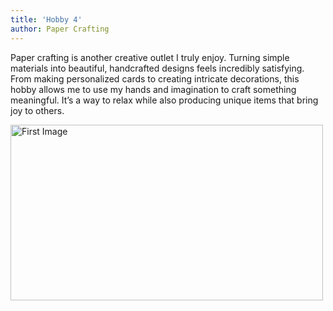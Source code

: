 ```yaml
---
title: 'Hobby 4'
author: Paper Crafting
---
```


Paper crafting is another creative outlet I truly enjoy. Turning simple materials into beautiful, handcrafted designs feels incredibly satisfying. From making personalized cards to creating intricate decorations, this hobby allows me to use my hands and imagination to craft something meaningful. It’s a way to relax while also producing unique items that bring joy to others.

<div class="center">
  <img class="pro-img" width="500px" height="281" src="/craft.jpg" alt="First Image" />
</div>


